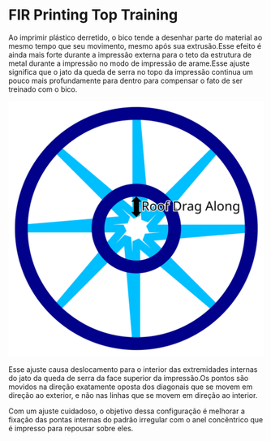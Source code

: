 FIR Printing Top Training
====
Ao imprimir plástico derretido, o bico tende a desenhar parte do material ao mesmo tempo que seu movimento, mesmo após sua extrusão.Esse efeito é ainda mais forte durante a impressão externa para o teto da estrutura de metal durante a impressão no modo de impressão de arame.Esse ajuste significa que o jato da queda de serra no topo da impressão continua um pouco mais profundamente para dentro para compensar o fato de ser treinado com o bico.

![A distância adicional para dentro é configurada por esta configuração](../images/wireframe_roof_drag_along.svg)

Esse ajuste causa deslocamento para o interior das extremidades internas do jato da queda de serra da face superior da impressão.Os pontos são movidos na direção exatamente oposta dos diagonais que se movem em direção ao exterior, e não nas linhas que se movem em direção ao interior.

Com um ajuste cuidadoso, o objetivo dessa configuração é melhorar a fixação das pontas internas do padrão irregular com o anel concêntrico que é impresso para repousar sobre eles.